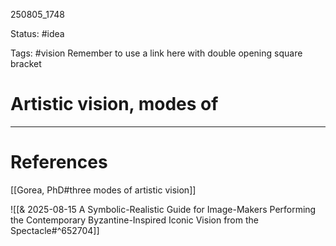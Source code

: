
250805_1748

Status: #idea

Tags: #vision
Remember to use a link here with double opening square bracket
# Artistic vision, modes of



---
# References
[[Gorea, PhD#three modes of artistic vision]]

![[& 2025-08-15 A Symbolic-Realistic Guide for Image-Makers Performing the Contemporary Byzantine-Inspired Iconic Vision from the Spectacle#^652704]]